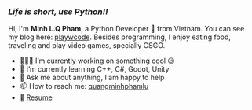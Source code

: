 ### _**Life is short, use Python!!**_

Hi, I'm **Minh L.Q Pham**, a Python Developer 🐍 from Vietnam. You can see my blog here: [playwcode](https://playwcode.com). Besides programming, I enjoy eating food, traveling and play video games, specially CSGO.

- 👨🏽‍💻 I’m currently working on something cool :wink:
- 🌱 I’m currently learning C++, C#, Godot, Unity
- 💬 Ask me about anything, I am happy to help
- 📫 How to reach me: [quangminhphamlu](https://www.facebook.com/quangminh.phamlu/)
- 📝 [Resume](https://phamluquangminh.github.io/resume/)
